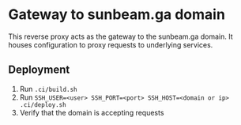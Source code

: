 # Gateway to sunbeam.ga domain

This reverse proxy acts as the gateway to the sunbeam.ga domain. It houses configuration to proxy requests to underlying services.

## Deployment

1. Run `.ci/build.sh`
2. Run `SSH_USER=<user> SSH_PORT=<port> SSH_HOST=<domain or ip> .ci/deploy.sh`
3. Verify that the domain is accepting requests
